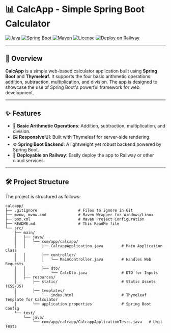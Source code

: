# 📊 CalcApp - Simple Spring Boot Calculator

[![Java](https://img.shields.io/badge/Java-17-blue.svg)](https://www.oracle.com/java/technologies/javase-jdk17-downloads.html)
[![Spring Boot](https://img.shields.io/badge/Spring%20Boot-2.5.4-brightgreen.svg)](https://spring.io/projects/spring-boot)
[![Maven](https://img.shields.io/badge/Maven-3.8.1-blue.svg)](https://maven.apache.org/)
[![License](https://img.shields.io/badge/license-MIT-blue.svg)](LICENSE)
[![Deploy on Railway](https://img.shields.io/badge/Deployed%20on-Railway-purple.svg)](https://railway.app)

---

## 🎯 Overview

**CalcApp** is a simple web-based calculator application built using **Spring Boot** and **Thymeleaf**. It supports the four basic arithmetic operations: addition, subtraction, multiplication, and division. The app is designed to showcase the use of Spring Boot's powerful framework for web development.

---

## ✨ Features

- 🧮 **Basic Arithmetic Operations**: Addition, subtraction, multiplication, and division.
- 🖼️ **Responsive UI**: Built with Thymeleaf for server-side rendering.
- ⚙️ **Spring Boot Backend**: A lightweight yet robust backend powered by Spring Boot.
- 🚀 **Deployable on Railway**: Easily deploy the app to Railway or other cloud services.

---

## 🛠️ Project Structure

The project is structured as follows:

```plaintext
calcapp/
├── .gitignore                  # Files to ignore in Git
├── mvnw, mvnw.cmd              # Maven Wrapper for Windows/Linux
├── pom.xml                     # Maven Project Configuration
├── README.md                   # This ReadMe file
└── src/
    ├── main/
    │   ├── java/
    │   │   └── com/app/calcapp/
    │   │       ├── CalcappApplication.java        # Main Application Class
    │   │       ├── controller/
    │   │       │   └── MainController.java        # Handles Web Requests
    │   │       ├── dto/
    │   │           └── CalcDto.java               # DTO for Inputs
    │   ├── resources/
    │       ├── static/                            # Static Assets (CSS/JS)
    │       ├── templates/
    │           └── index.html                     # Thymeleaf Template for Calculator
    │       └── application.properties             # Spring Boot Config
    └── test/
        └── java/
            └── com/app/calcapp/CalcappApplicationTests.java   # Unit Tests
